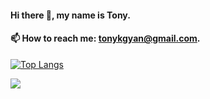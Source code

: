 #### Hi there 👋, my name is Tony.
#### 📫 How to reach me: tonykgyan@gmail.com.










<!--
**TONYOG12/TONYOG12** is a ✨ _special_ ✨ repository because its `README.md` (this file) appears on your GitHub profile.

Here are some ideas to get you started:


-  I’m currently learning ...
- 
- 
- 💬 Ask me about ...
- 
- 😄 Pronouns: ...
- ⚡ Fun fact: ...
-->


[![Top Langs](https://github-readme-stats.vercel.app/api/top-langs/?username=tonyog12&show_icons=true&theme=dark&hide=css)](https://github.com/anuraghazra/github-readme-stats)

![](https://komarev.com/ghpvc/?username=tonyog12&color=green)





